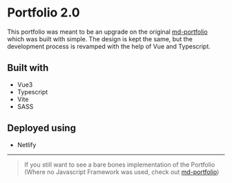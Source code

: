 # Portfolio 2.0

This portfolio was meant to be an upgrade on the original [md-portfolio](https://github.com/gammaSpeck/md-portfolio) which was built with simple. The design is kept the same, but the development process is revamped with the help of Vue and Typescript.

## Built with

- Vue3
- Typescript
- Vite
- SASS

## Deployed using

- Netlify

---

> If you still want to see a bare bones implementation of the Portfolio (Where no Javascript Framework was used, check out [md-portfolio](https://github.com/gammaSpeck/md-portfolio))
